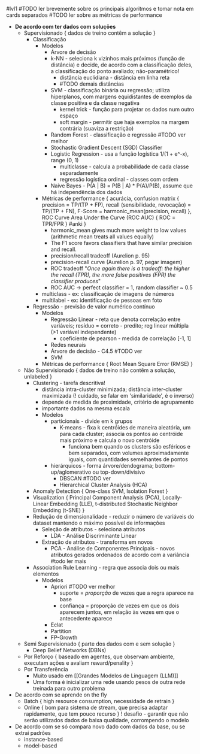 #lvl1
#TODO ler brevemente sobre os principais algoritmos e tomar nota em cards separados
#TODO ler sobre as métricas de performance

* **De acordo com ter dados com soluções**
	* Supervisionado { dados de treino contêm a solução }
		* Classificação
			* Modelos
				* Árvore de decisão
				* k-NN - seleciona k vizinhos mais próximos (função de distância) e decide, de acordo com a classificação deles, a classificação do ponto avaliado; não-paramétrico!
					* distância euclidiana - distância em linha reta
					* #TODO demais distâncias
				* SVM - classificação binária ou regressão; utiliza hiperplanos, com margens equidistantes de exemplos da classe positiva e da classe negativa
					* kernel trick - função para projetar os dados num outro espaço
					* soft margin - permitir que haja exemplos na margem contrária (suaviza a restrição)
				* Random Forest - classificação e regressão #TODO ver melhor
				* Stochastic Gradient Descent (SGD) Classifier
				* Logistic Regression - usa a função logística 1/(1 + e^-x), range (0, 1)
					* multiclasse - calcula a probabilidade de cada classe separadamente
					* regressão logística ordinal - classes com ordem
				* Naive Bayes - P(A | B) = P(B | A) * P(A)/P(B), assume que há independência dos dados
			* Métricas de performance { acurácia, confusion matrix { precision = TP/(TP + FP), recall (sensibilidade, revocação) = TP/(TP + FN), F-Score = harmonic_mean(precision, recall) },  ROC Curve Area Under the Curve (ROC AUC) { ROC = TPR/FPR } #anki }
				* harmonic_mean gives much more weight to low values (arithmetic mean treats all values equally)
				* The F1 score favors classifiers that have similar precision and recall.
				* precision/recall tradeoff (Aurelion p. 95)
				* precision-recall curve (Aurelion p. 97, pegar imagem)
				* ROC tradeoff "*Once again there is a tradeoff: the higher the recall (TPR), the more false positives (FPR) the classifier produces*"
				* ROC AUC -> perfect classifier = 1, random classifier ~ 0.5
			* multiclass - ex: classificação de imagens de números
			* multilabel - ex: identificação de pessoas em foto
		* Regressão - previsão de valor numérico contínuo
			* Modelos
				* Regressão Linear - reta que denota correlação entre variáveis; resíduo = correto - predito; reg linear múltipla (>1 variável independente)
					* coeficiente de pearson - medida de correlação [-1, 1]
				* Redes neurais
				* Árvore de decisão - C4.5 #TODO ver
				* SVM
			* Métricas de performance { Root Mean Square Error (RMSE) }
	* Não Supervisionado { dados de treino não contêm a solução, unlabeled }
		* Clustering - tarefa descritiva!
			* distância intra-cluster minimizada; distância inter-cluster maximizada (! cuidado, se falar em 'similaridade', é o inverso)
			* depende de medida de proximidade, critério de agrupamento
			* importante dados na mesma escala
			* Modelos
				* particionais - divide em k grupos
					* K-means - fixa k centróides de maneira aleatória, um para cada cluster; associa os pontos ao centróide mais próximo e calcula o novo centróide
						* funciona bem quando os clusters são esféricos e bem separados, com volumes aproximadamente iguais, com quantidades semelhantes de pontos
				* hierárquicos - forma árvore/dendograma; bottom-up/aglomerativo ou top-down/divisivo
					* DBSCAN #TODO ver
					* Hierarchical Cluster Analysis (HCA)
		* Anomaly Detection { One-class SVM, Isolation Forest }
		* Visualization { Principal Component Analysis (PCA), Locally-Linear Embedding (LLE), t-distributed Stochastic Neighbor Embedding (t-SNE) }
		* Redução de dimensionalidade - reduzir o número de variáveis do dataset mantendo o máximo possível de informações
			* Seleção de atributos - seleciona atributos
				* LDA - Análise Discriminante Linear
			* Extração de atributos - transforma em novos
				* PCA - Análise de Componentes Principais - novos atributos gerados ordenados de acordo com a variância #todo ler mais
		* Association Rule Learning - regra que associa dois ou mais elementos
			* Modelos
				* Apriori #TODO ver melhor
					* suporte = *proporção* de vezes que a regra aparece na base
					* confiança = proporção de vezes em que os dois aparecem juntos, em relação às vezes em que o antecedente aparece
				* Eclat
				* Partition
				* FP-Growth
	* Semi Supervisionado { parte dos dados com e sem solução }
		* Deep Belief Networks (DBNs)
	* Por Reforço { baseado em agentes, que observam ambiente, executam ações e avaliam reward/penality }
	* Por Transferência
		* Muito usado em [[Grandes Modelos de Linguagem (LLM)]]
		* Uma forma é inicializar uma rede usando pesos de outra rede treinada para outro problema
* De acordo com se aprende on the fly 
	* Batch { high resource consumption, necessidade de retrain }
	* Online { bom para sistema de stream, que precisa adaptar rapidamente, que tem pouco recurso } ! desafio - garantir que não serão utilizados dados de baixa qualidade, corrompendo o modelo
* De acordo com se só compara novo dado com dados da base, ou se extrai padrões
	* instance-based
	* model-based